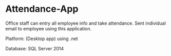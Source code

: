 # Attendance-App
Office staff can entry all employee info and take attendance. Sent individual email to employee using this application.

Platform: (Desktop app) using .net

Database: SQL Server 2014
